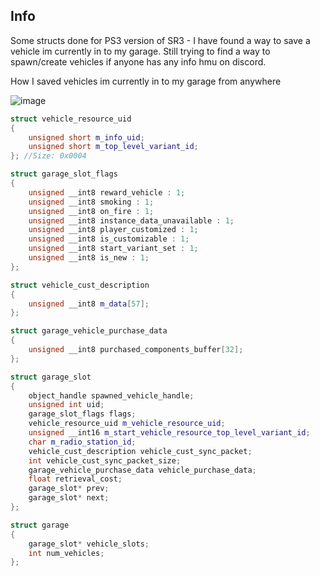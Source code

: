 ## Info

Some structs done for PS3 version of SR3 - I have found a way to save a vehicle im currently in to my garage. Still trying to find a way to spawn/create vehicles
if anyone has any info hmu on discord. 

How I saved vehicles im currently in to my garage from anywhere

![image](https://cdn.discordapp.com/attachments/698690083154559087/1099242493016559687/image.png)

```cpp
struct vehicle_resource_uid
{
    unsigned short m_info_uid;
    unsigned short m_top_level_variant_id;
}; //Size: 0x0004

struct garage_slot_flags
{
    unsigned __int8 reward_vehicle : 1;
    unsigned __int8 smoking : 1;
    unsigned __int8 on_fire : 1;
    unsigned __int8 instance_data_unavailable : 1;
    unsigned __int8 player_customized : 1;
    unsigned __int8 is_customizable : 1;
    unsigned __int8 start_variant_set : 1;
    unsigned __int8 is_new : 1;
};

struct vehicle_cust_description
{
    unsigned __int8 m_data[57];
};

struct garage_vehicle_purchase_data
{
    unsigned __int8 purchased_components_buffer[32];
};

struct garage_slot
{
    object_handle spawned_vehicle_handle;
    unsigned int uid;
    garage_slot_flags flags;
    vehicle_resource_uid m_vehicle_resource_uid;
    unsigned __int16 m_start_vehicle_resource_top_level_variant_id;
    char m_radio_station_id;
    vehicle_cust_description vehicle_cust_sync_packet;
    int vehicle_cust_sync_packet_size;
    garage_vehicle_purchase_data vehicle_purchase_data;
    float retrieval_cost;
    garage_slot* prev;
    garage_slot* next;
};

struct garage
{
    garage_slot* vehicle_slots;
    int num_vehicles;
};

```
